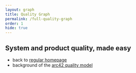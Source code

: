 ```yaml
---
layout: graph
title: Quality Graph
permalink: /full-quality-graph
order: 1
hide: true
---
```



## System and product quality, made easy

* back to [regular homepage](/)
* background of the [arc42 quality model](/articles/)  

<div id="full-q-graph-container"></div>

